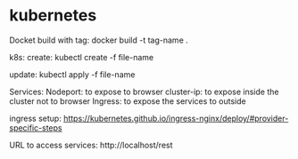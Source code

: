 # kubernetes

Docket build with tag:
docker build  -t tag-name .

k8s:
create:
kubectl create -f file-name

update:
kubectl apply -f file-name

Services:
Nodeport: to expose to browser
cluster-ip: to expose inside the cluster not to browser
Ingress: to expose the services to outside


ingress setup:
https://kubernetes.github.io/ingress-nginx/deploy/#provider-specific-steps

URL to access services:
http://localhost/rest
